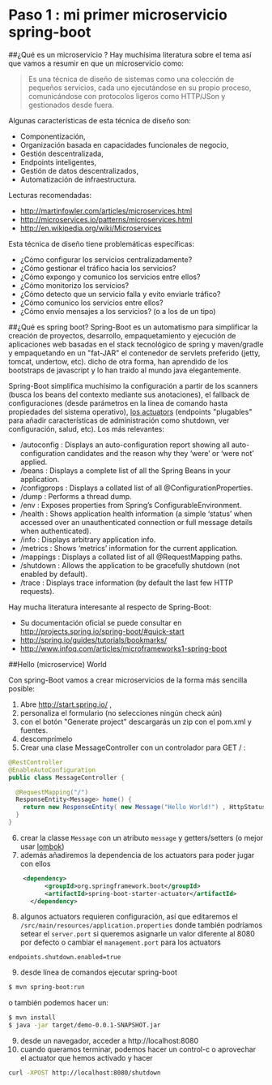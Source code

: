 # Paso 1 : mi primer microservicio spring-boot 
##¿Qué es un microservicio ?
Hay muchísima literatura sobre el tema así que vamos a resumir en que un microservicio como:
> Es una técnica de diseño de sistemas como una colección de pequeños servicios, cada uno ejecutándose en su propio proceso, comunicándose con protocolos ligeros como HTTP/JSon y gestionados desde fuera.

Algunas características de esta técnica de diseño son:

* Componentización, 
* Organización basada en capacidades funcionales de negocio, 
* Gestión descentralizada, 
* Endpoints inteligentes, 
* Gestión de datos descentralizados, 
* Automatización de infraestructura.

Lecturas recomendadas:
* http://martinfowler.com/articles/microservices.html
* http://microservices.io/patterns/microservices.html
* http://en.wikipedia.org/wiki/Microservices

Esta técnica de diseño tiene problemáticas específicas:
- ¿Cómo configurar los servicios centralizadamente?
- ¿Cómo gestionar el tráfico hacia los servicios?
- ¿Cómo expongo y comunico los servicios entre ellos?
- ¿Cómo monitorizo los servicios?
- ¿Cómo detecto que un servicio falla y evito enviarle tráfico?
- ¿Cómo comunico los servicios entre ellos?
- ¿Cómo envío mensajes a los servicios? (o a los de un tipo) 

##¿Qué es spring boot?
Spring-Boot es un automatismo para simplificar la creación de proyectos, desarrollo, empaquetamiento y ejecución de aplicaciones web basadas en el stack tecnológico de spring y maven/gradle y empaquetando en un "fat-JAR" el contenedor de servlets preferido (jetty, tomcat, undertow, etc). dicho de otra forma, han aprendido de los bootstraps de javascript y lo han traido al mundo java elegantemente.

Spring-Boot simplifica muchísimo la configuración a partir de los scanners (busca los beans del contexto mediante sus anotaciones), el fallback de configuraciones (desde parámetros en la línea de comando hasta propiedades del sistema operativo), [los actuators](http://docs.spring.io/spring-boot/docs/current-SNAPSHOT/reference/htmlsingle/#production-ready) (endpoints "plugables" para añadir características de administración como shutdown, ver configuración, salud, etc). Los más relevantes:
 * /autoconfig : Displays an auto-configuration report showing all auto-configuration candidates and the reason why they ‘were’ or ‘were not’ applied.
 * /beans : Displays a complete list of all the Spring Beans in your application.
 * /configprops : Displays a collated list of all @ConfigurationProperties.
 * /dump : Performs a thread dump.
 * /env : Exposes properties from Spring’s ConfigurableEnvironment.
 * /health : Shows application health information (a simple ‘status’ when accessed over an unauthenticated connection or full message details when authenticated).
 * /info : Displays arbitrary application info.
 * /metrics : Shows ‘metrics’ information for the current application.
 * /mappings : Displays a collated list of all @RequestMapping paths.
 * /shutdown : Allows the application to be gracefully shutdown (not enabled by default).
 * /trace : Displays trace information (by default the last few HTTP requests).

Hay mucha literatura interesante al respecto de Spring-Boot:
* Su documentación oficial se puede consultar en http://projects.spring.io/spring-boot/#quick-start
* http://spring.io/guides/tutorials/bookmarks/
* http://www.infoq.com/articles/microframeworks1-spring-boot

##Hello (microservice) World

Con spring-Boot vamos a crear microservicios de la forma más sencilla posible: 
  1. Abre http://start.spring.io/ , 
  2. personaliza el formulario (no selecciones ningún check aún) 
  3. con el botón "Generate project" descargarás un zip con el pom.xml y fuentes.
  4. descomprímelo
  5. Crear una clase MessageController con un controlador para GET / :
```java
@RestController
@EnableAutoConfiguration
public class MessageController {

  @RequestMapping("/")
  ResponseEntity<Message> home() {
    return new ResponseEntity( new Message("Hello World!") , HttpStatus.ACCEPTED);
  }
}
```
  6. crear la classe ```Message``` con un atributo ```message``` y getters/setters (o mejor usar [lombok](http://projectlombok.org/))
  7. además añadiremos la dependencia de los actuators para poder jugar con ellos
```xml
    <dependency>
          <groupId>org.springframework.boot</groupId>
          <artifactId>spring-boot-starter-actuator</artifactId>
      </dependency>
```
  8. algunos actuators requieren configuración, así que editaremos el ```/src/main/resources/application.properties``` donde también podríamos setear el ```server.port``` si queremos asignarle un valor diferente al 8080 por defecto o cambiar el ```management.port``` para los actuators
```properties
endpoints.shutdown.enabled=true
```
  9. desde línea de comandos ejecutar spring-boot
```sh
$ mvn spring-boot:run
```
o también podemos hacer un:
```sh
$ mvn install
$ java -jar target/demo-0.0.1-SNAPSHOT.jar
```
  9. desde un navegador, acceder a http://localhost:8080
  10. cuando queramos terminar, podemos hacer un control-c o aprovechar el actuator que hemos activado y hacer
```sh
curl -XPOST http://localhost:8080/shutdown
```


